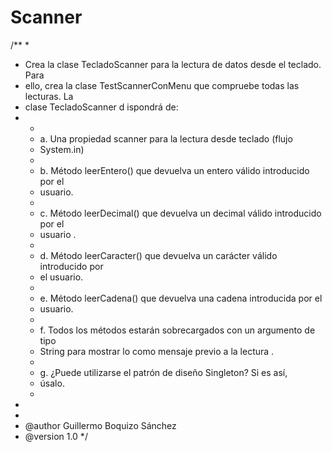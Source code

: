 # Scanner
/**
 * 
 * Crea la clase TecladoScanner para la lectura de datos desde el teclado. Para
 * ello, crea la clase TestScannerConMenu que compruebe todas las lecturas. La
 * clase TecladoScanner d ispondrá de:
 * <ul>
 * <li>a. Una propiedad scanner para la lectura desde teclado (flujo
 * System.in)</li>
 * <li>b. Método leerEntero() que devuelva un entero válido introducido por el
 * usuario.</li>
 * <li>c. Método leerDecimal() que devuelva un decimal válido introducido por el
 * usuario .</li>
 * <li>d. Método leerCaracter() que devuelva un carácter válido introducido por
 * el usuario.</li>
 * <li>e. Método leerCadena() que devuelva una cadena introducida por el
 * usuario.</li>
 * <li>f. Todos los métodos estarán sobrecargados con un argumento de tipo
 * String para mostrar lo como mensaje previo a la lectura .</li>
 * <li>g. ¿Puede utilizarse el patrón de diseño Singleton? Si es así,
 * úsalo.</li>
 * </ul>
 * 
 * 
 * @author Guillermo Boquizo Sánchez
 * @version 1.0
 */
